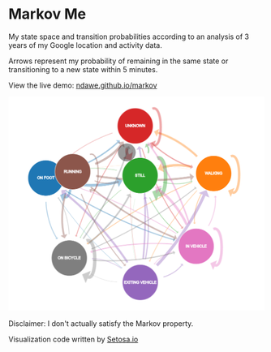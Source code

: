 # Markov Me

My state space and transition probabilities according to an analysis of 3 years
of my Google location and activity data.

Arrows represent my probability of remaining in the same state or transitioning
to a new state within 5 minutes.

View the live demo: [ndawe.github.io/markov](https://ndawe.github.io/markov)

![](demo.png)

Disclaimer: I don't actually satisfy the Markov property.

Visualization code written by [Setosa.io](http://setosa.io)
